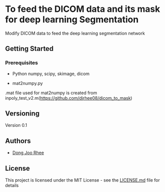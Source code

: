 # To feed the DICOM data and its mask for deep learning Segmentation

Modify DICOM data to feed the deep learning segmentation network

## Getting Started

### Prerequisites

* Python numpy, scipy, skimage, dicom


* mat2numpy.py

.mat file used for mat2numpy is created from inpoly_test_v2.m(https://github.com/djrhee08/dicom_to_mask)


## Versioning

Version 0.1


## Authors

* [Dong Joo Rhee](https://github.com/djrhee08)


## License

This project is licensed under the MIT License - see the [LICENSE.md](LICENSE.md) file for details
